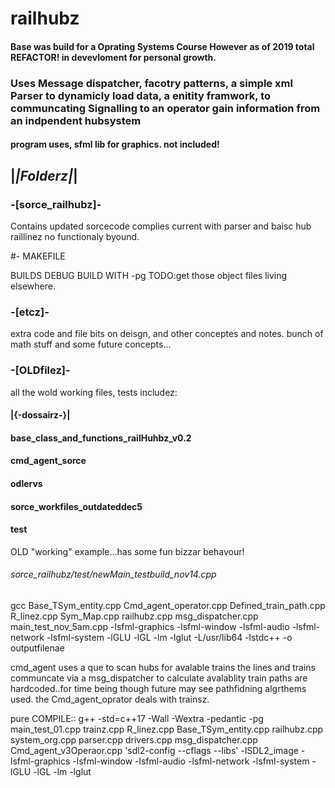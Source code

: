 
# railhubz
#### Base was build for a Oprating Systems Course However as of 2019 total REFACTOR! in devevloment for personal growth.
### Uses Message dispatcher, facotry patterns, a simple xml Parser to dynamicly load data, a enitity framwork, to communcating Signalling to an operator gain information from an indpendent hubsystem

#### program uses, sfml lib for graphics. not included!


## |_|Folderz|_|

### -[sorce_railhubz]-

Contains updated sorcecode
complies current with parser and baisc hub raillinez no functionaly byound.


#- MAKEFILE

 BUILDS DEBUG BUILD WITH -pg
 TODO:get those object files living elsewhere. 

### -[etcz]-
extra code and file bits on deisgn, and other conceptes and notes.
bunch of math stuff and some future concepts...

### -[OLDfilez]-
all the wold working files, tests
includez:
#### |{-dossairz-}|

#### base_class_and_functions_railHuhbz_v0.2
#### cmd_agent_sorce 	
#### odlervs
#### sorce_workfiles_outdateddec5
#### test

OLD "working" example...has some fun bizzar behavour!
###### sorce_railhubz/test/newMain_testbuild_nov14.cpp
gcc Base_TSym_entity.cpp Cmd_agent_operator.cpp Defined_train_path.cpp R_linez.cpp Sym_Map.cpp
railhubz.cpp msg_dispatcher.cpp main_test_nov_5am.cpp
-lsfml-graphics -lsfml-window -lsfml-audio -lsfml-network -lsfml-system -lGLU -lGL -lm -lglut -L/usr/lib64 -lstdc++ -o outputfilenae

cmd_agent uses a que to scan hubs for avalable trains
the lines and trains communcate via a msg_dispatcher to calculate avalablity
train paths are hardcoded..for time being though future may see pathfidning algrthems used.
the Cmd_agent_oprator deals with trainsz.



 pure COMPILE::
g++ -std=c++17  -Wall -Wextra -pedantic -pg   main_test_01.cpp  trainz.cpp R_linez.cpp Base_TSym_entity.cpp railhubz.cpp system_org.cpp  parser.cpp  drivers.cpp msg_dispatcher.cpp Cmd_agent_v3Operaor.cpp 'sdl2-config --cflags --libs' -lSDL2_image -lsfml-graphics -lsfml-window -lsfml-audio -lsfml-network -lsfml-system -lGLU -lGL -lm -lglut
